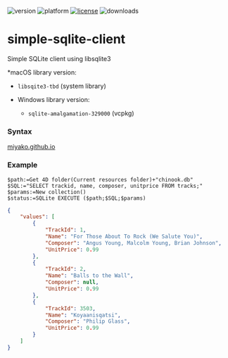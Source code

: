 ![version](https://img.shields.io/badge/version-20%2B-E23089)
![platform](https://img.shields.io/static/v1?label=platform&message=mac-intel%20|%20mac-arm%20|%20win-64&color=blue)
[![license](https://img.shields.io/github/license/miyako/4d-plugin-simple-sqlite-client)](LICENSE)
![downloads](https://img.shields.io/github/downloads/miyako/4d-plugin-simple-sqlite-client/total)

# simple-sqlite-client
Simple SQLite client using libsqlite3

*macOS library version:
  * `libsqite3-tbd` (system library)

* Windows library version:
  * `sqlite-amalgamation-329000` (vcpkg)

### Syntax

[miyako.github.io](https://miyako.github.io/2024/08/23/4d-plugin-simple-sqlite-client.html)

### Example

```4d
$path:=Get 4D folder(Current resources folder)+"chinook.db"
$SQL:="SELECT trackid, name, composer, unitprice FROM tracks;"
$params:=New collection()
$status:=SQLite EXECUTE ($path;$SQL;$params)
```

```json
{
	"values": [
		{
			"TrackId": 1,
			"Name": "For Those About To Rock (We Salute You)",
			"Composer": "Angus Young, Malcolm Young, Brian Johnson",
			"UnitPrice": 0.99
		},
		{
			"TrackId": 2,
			"Name": "Balls to the Wall",
			"Composer": null,
			"UnitPrice": 0.99
		},
		{
			"TrackId": 3503,
			"Name": "Koyaanisqatsi",
			"Composer": "Philip Glass",
			"UnitPrice": 0.99
		}
	]
}
```
